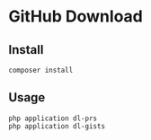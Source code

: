 # GitHub Download

## Install

```
composer install
```

## Usage

```
php application dl-prs
php application dl-gists
```
